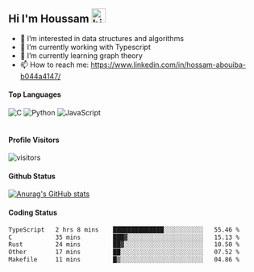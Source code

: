 ## Hi I'm Houssam <img src="https://user-images.githubusercontent.com/1303154/88677602-1635ba80-d120-11ea-84d8-d263ba5fc3c0.gif" width="28px" alt="hi">

- 👀 I’m interested in data structures and algorithms
- 🔭 I’m currently working with Typescript
- 🌱 I’m currently learning graph theory
- 📫 How to reach me: https://www.linkedin.com/in/hossam-abouiba-b044a4147/

#### Top Languages

![C](https://img.shields.io/badge/c-%2300599C.svg?style=for-the-badge&logo=c&logoColor=white)
![Python](https://img.shields.io/badge/python-%2314354C.svg?style=for-the-badge&logo=python&logoColor=white)
![JavaScript](https://img.shields.io/badge/javascript-%23323330.svg?style=for-the-badge&logo=javascript&logoColor=%23F7DF1E)
<br />
<br />
#### Profile Visitors
![visitors](https://visitor-badge.glitch.me/badge?page_id=project-HOSSAM.project-HOSSAM)

#### Github Status
[![Anurag's GitHub stats](https://github-readme-stats.vercel.app/api?username=0xPride&theme=tokyonight)](https://github.com/anuraghazra/github-readme-stats)

#### Coding Status
<!--START_SECTION:waka-->

```txt
TypeScript   2 hrs 8 mins    ██████████████░░░░░░░░░░░   55.46 %
C            35 mins         ███▓░░░░░░░░░░░░░░░░░░░░░   15.13 %
Rust         24 mins         ██▓░░░░░░░░░░░░░░░░░░░░░░   10.50 %
Other        17 mins         ██░░░░░░░░░░░░░░░░░░░░░░░   07.52 %
Makefile     11 mins         █▒░░░░░░░░░░░░░░░░░░░░░░░   04.86 %
```

<!--END_SECTION:waka-->
